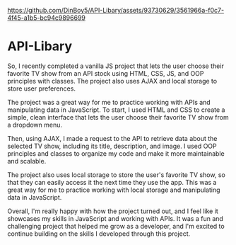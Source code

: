 https://github.com/DinBoy5/API-Libary/assets/93730629/3561966a-f0c7-4f45-a1b5-bc94c9896699

# API-Libary
So, I recently completed a vanilla JS project that lets the user choose their favorite TV show from an API stock using HTML, CSS, JS, and OOP principles with classes. The project also uses AJAX and local storage to store user preferences.

The project was a great way for me to practice working with APIs and manipulating data in JavaScript. To start, I used HTML and CSS to create a simple, clean interface that lets the user choose their favorite TV show from a dropdown menu.

Then, using AJAX, I made a request to the API to retrieve data about the selected TV show, including its title, description, and image. I used OOP principles and classes to organize my code and make it more maintainable and scalable.

The project also uses local storage to store the user's favorite TV show, so that they can easily access it the next time they use the app. This was a great way for me to practice working with local storage and manipulating data in JavaScript.

Overall, I'm really happy with how the project turned out, and I feel like it showcases my skills in JavaScript and working with APIs. It was a fun and challenging project that helped me grow as a developer, and I'm excited to continue building on the skills I developed through this project.
